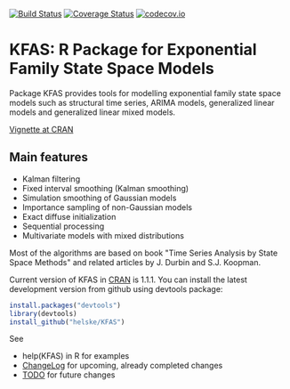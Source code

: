 [![Build Status](https://travis-ci.org/helske/KFAS.png?branch=master)](https://travis-ci.org/helske/KFAS)
[![Coverage Status](https://coveralls.io/repos/helske/KFAS/badge.svg?branch=master)](https://coveralls.io/r/helske/KFAS?branch=master)
[![codecov.io](https://codecov.io/github/helske/KFAS/coverage.svg?branch=master)](https://codecov.io/github/helske/KFAS?branch=master)

KFAS: R Package for Exponential Family State Space Models
==========================================================================

Package KFAS provides tools for modelling exponential family state space models such as
structural time series, ARIMA models, generalized linear models and generalized linear mixed models.

[Vignette at CRAN](http://cran.r-project.org/web/packages/KFAS/vignettes/KFAS.pdf)

Main features
--------------------------------------------------------------------------

- Kalman filtering
- Fixed interval smoothing (Kalman smoothing)
- Simulation smoothing of Gaussian models
- Importance sampling of non-Gaussian models
- Exact diffuse initialization
- Sequential processing
- Multivariate models with mixed distributions

Most of the algorithms are based on book "Time Series Analysis by State Space Methods" and related articles by J. Durbin and S.J. Koopman.

Current version of KFAS in [CRAN](http://cran.r-project.org/web/packages/KFAS/index.html) is 1.1.1. You can install the latest development version from github using devtools package:

```R
install.packages("devtools")
library(devtools)
install_github("helske/KFAS")
```

See
* help(KFAS) in R for examples
* [ChangeLog](https://github.com/helske/KFAS/blob/master/ChangeLog) for upcoming, already completed changes
* [TODO](https://github.com/helske/KFAS/blob/master/TODO) for future changes
